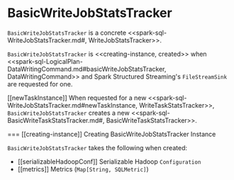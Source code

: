 # BasicWriteJobStatsTracker

`BasicWriteJobStatsTracker` is a concrete <<spark-sql-WriteJobStatsTracker.md#, WriteJobStatsTracker>>.

`BasicWriteJobStatsTracker` is <<creating-instance, created>> when <<spark-sql-LogicalPlan-DataWritingCommand.md#basicWriteJobStatsTracker, DataWritingCommand>> and Spark Structured Streaming's `FileStreamSink` are requested for one.

[[newTaskInstance]]
When requested for a new <<spark-sql-WriteJobStatsTracker.md#newTaskInstance, WriteTaskStatsTracker>>, `BasicWriteJobStatsTracker` creates a new <<spark-sql-BasicWriteTaskStatsTracker.md#, BasicWriteTaskStatsTracker>>.

=== [[creating-instance]] Creating BasicWriteJobStatsTracker Instance

`BasicWriteJobStatsTracker` takes the following when created:

* [[serializableHadoopConf]] Serializable Hadoop `Configuration`
* [[metrics]] Metrics (`Map[String, SQLMetric]`)
